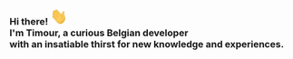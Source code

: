 <h3>
Hi there! <img src="https://raw.githubusercontent.com/TimourP/TimourP/master/hi-there.gif" height="30px" width="30px"><br>
I'm Timour, a curious Belgian developer<br>with an insatiable thirst for new knowledge and experiences. 
</h3>
